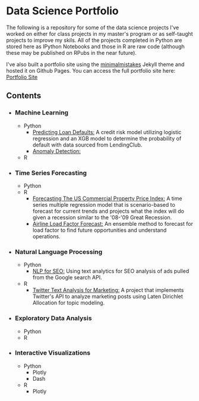 # Data Science Portfolio

The following is a repository for some of the data science projects I've worked on either for class projects in my master's program or as self-taught projects to improve my skils. All of the projects completed in Python are stored here as IPython Notebooks and those in R are raw code (although these may be published on RPubs in the near future). 

I've also built a portfolio site using the [minimalmistakes](https://mmistakes.github.io/minimal-mistakes/) Jekyll theme and hosted it on Github Pages. You can access the full portfolio site here: [Portfolio Site](https://sstringer00100.github.io/portfolio/)


## Contents 

- ### Machine Learning
  - Python
    - [Predicting Loan Defaults:]() A credit risk model utilizing logistic regression and an XGB model to determine the probability of default with data sourced from LendingClub.
    - [Anomaly Detection:]()  
  - R  
- ### Time Series Forecasting
  - Python
  - R
    - [Forecasting The US Commercial Property Price Index:](https://github.com/sstringer00100/Time-Series-Multiple-Regression-in-R) A time series multiple regression model that is scenario-based to forecast for current trends and projects what the index will do given a recession similar to the '08-'09 Great Recession.
    - [Airline Load Factor Forecast:]() An ensemble method to forecast for load factor to find future opportunities and understand operations. 
- ### Natural Language Processing
  - Python 
    - [NLP for SEO:]() Using text analytics for SEO analysis of ads pulled from the Google search API.
  - R 
    - [Twitter Text Analysis for Marketing:]() A project that implements Twitter's API to analyze marketing posts using Laten Dirichlet Allocation for topic modeling. 
- ### Exploratory Data Analysis
  - Python
  - R
- ### Interactive Visualizations
  - Python 
    - Plotly 
    - Dash
  - R
    - Plotly
  

